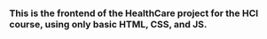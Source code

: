 ### This is the frontend of the HealthCare project for the HCI course, using only basic HTML, CSS, and JS.

